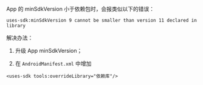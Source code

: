 App 的 minSdkVersion 小于依赖包时，会报类似以下的错误：

```
uses-sdk:minSdkVersion 9 cannot be smaller than version 11 declared in library
```

解决办法：

1. 升级 App minSdkVersion；

2. 在 `AndroidManifest.xml` 中增加 

```
<uses-sdk tools:overrideLibrary="依赖库"/>
```